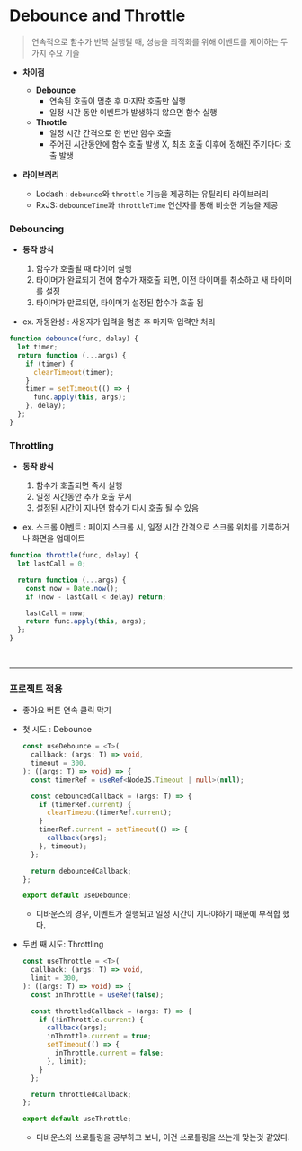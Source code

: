 # Debounce and Throttle

> 연속적으로 함수가 반복 실행될 때, 성능을 최적화를 위해 이벤트를 제어하는 두 가지 주요 기술

- **차이점**

  - **Debounce**
    - 연속된 호출이 멈춘 후 마지막 호출만 실행
    - 일정 시간 동안 이벤트가 발생하지 않으면 함수 실행
  - **Throttle**
    - 일정 시간 간격으로 한 번만 함수 호출
    - 주어진 시간동안에 함수 호출 발생 X, 최초 호출 이후에 정해진 주기마다 호출 발생

- **라이브러리**
  - Lodash : `debounce`와 `throttle` 기능을 제공하는 유틸리티 라이브러리
  - RxJS: `debounceTime`과 `throttleTime` 연산자를 통해 비슷한 기능을 제공

### Debouncing

- **동작 방식**

  1. 함수가 호출될 때 타이머 실행
  2. 타이머가 완료되기 전에 함수가 재호출 되면, 이전 타이머를 취소하고 새 타이머를 설정
  3. 타이머가 만료되면, 타이머가 설정된 함수가 호출 됨

- ex. 자동완성 : 사용자가 입력을 멈춘 후 마지막 입력만 처리

```js
function debounce(func, delay) {
  let timer;
  return function (...args) {
    if (timer) {
      clearTimeout(timer);
    }
    timer = setTimeout(() => {
      func.apply(this, args);
    }, delay);
  };
}
```

### Throttling

- **동작 방식**

  1. 함수가 호출되면 즉시 실행
  2. 일정 시간동안 추가 호출 무시
  3. 설정된 시간이 지나면 함수가 다시 호출 될 수 있음

- ex. 스크롤 이벤트 : 페이지 스크롤 시, 일정 시간 간격으로 스크롤 위치를 기록하거나 화면을 업데이트

```js
function throttle(func, delay) {
  let lastCall = 0;

  return function (...args) {
    const now = Date.now();
    if (now - lastCall < delay) return;

    lastCall = now;
    return func.apply(this, args);
  };
}
```

<br>

---

### 프로젝트 적용

- 좋아요 버튼 연속 클릭 막기

* 첫 시도 : Debounce

  ```ts
  const useDebounce = <T>(
    callback: (args: T) => void,
    timeout = 300,
  ): ((args: T) => void) => {
    const timerRef = useRef<NodeJS.Timeout | null>(null);

    const debouncedCallback = (args: T) => {
      if (timerRef.current) {
        clearTimeout(timerRef.current);
      }
      timerRef.current = setTimeout(() => {
        callback(args);
      }, timeout);
    };

    return debouncedCallback;
  };

  export default useDebounce;
  ```

  - 디바운스의 경우, 이벤트가 실행되고 일정 시간이 지나야하기 때문에 부적합 했다.

* 두번 째 시도: Throttling

  ```ts
  const useThrottle = <T>(
    callback: (args: T) => void,
    limit = 300,
  ): ((args: T) => void) => {
    const inThrottle = useRef(false);

    const throttledCallback = (args: T) => {
      if (!inThrottle.current) {
        callback(args);
        inThrottle.current = true;
        setTimeout(() => {
          inThrottle.current = false;
        }, limit);
      }
    };

    return throttledCallback;
  };

  export default useThrottle;
  ```

  - 디바운스와 쓰로틀링을 공부하고 보니, 이건 쓰로틀링을 쓰는게 맞는것 같았다.